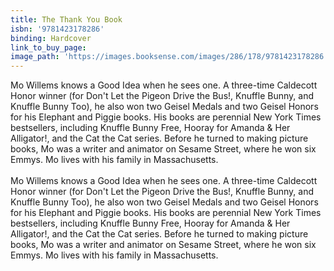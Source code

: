 ```yaml
---
title: The Thank You Book
isbn: '9781423178286'
binding: Hardcover
link_to_buy_page:
image_path: 'https://images.booksense.com/images/286/178/9781423178286.jpg'
---
```



Mo Willems knows a Good Idea when he sees one. A three-time Caldecott Honor winner (for Don't Let the Pigeon Drive the Bus!, Knuffle Bunny, and Knuffle Bunny Too), he also won two Geisel Medals and two Geisel Honors for his Elephant and Piggie books. His books are perennial New York Times bestsellers, including Knuffle Bunny Free, Hooray for Amanda & Her Alligator!, and the Cat the Cat series. Before he turned to making picture books, Mo was a writer and animator on Sesame Street, where he won six Emmys. Mo lives with his family in Massachusetts.
<br>
<br>Mo Willems knows a Good Idea when he sees one. A three-time Caldecott Honor winner (for Don't Let the Pigeon Drive the Bus!, Knuffle Bunny, and Knuffle Bunny Too), he also won two Geisel Medals and two Geisel Honors for his Elephant and Piggie books. His books are perennial New York Times bestsellers, including Knuffle Bunny Free, Hooray for Amanda & Her Alligator!, and the Cat the Cat series. Before he turned to making picture books, Mo was a writer and animator on Sesame Street, where he won six Emmys. Mo lives with his family in Massachusetts.